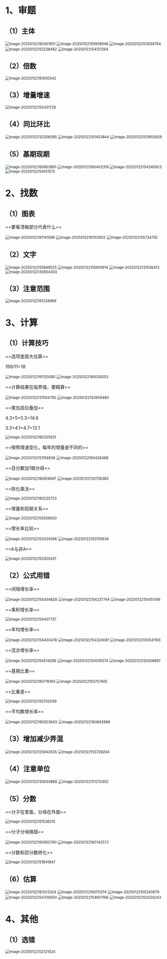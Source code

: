 # 1、审题


## （1）主体

<img src="./assets/image-20250122160451651.png" alt="image-20250122160451651" style="zoom:80%;" />

<img src="./assets/image-20250122155908946.png" alt="image-20250122155908946" style="zoom:80%;" />

<img src="./assets/image-20250122153059764.png" alt="image-20250122153059764" style="zoom:80%;" />

<img src="./assets/image-20250122152238482.png" alt="image-20250122152238482" style="zoom:80%;" />

<img src="./assets/image-20250122154121264.png" alt="image-20250122154121264" style="zoom:80%;" />

## （2）倍数

<img src="./assets/image-20250122161050542.png" alt="image-20250122161050542" style="zoom:80%;" />

## （3）增量增速

<img src="./assets/image-20250122155431726.png" alt="image-20250122155431726" style="zoom:80%;" />

## （4）同比环比

<img src="./assets/image-20250122132306085.png" alt="image-20250122132306085" style="zoom:80%;" />

<img src="./assets/image-20250122151453844.png" alt="image-20250122151453844" style="zoom:80%;" />

<img src="./assets/image-20250122153955929.png" alt="image-20250122153955929" style="zoom:80%;" />

## （5）基期现期

<img src="./assets/image-20250122160603891.png" alt="image-20250122160603891" style="zoom:80%;" />

<img src="./assets/image-20250122160402319.png" alt="image-20250122160402319" style="zoom:80%;" />

<img src="./assets/image-20250122154340923.png" alt="image-20250122154340923" style="zoom:80%;" />

<img src="./assets/image-20250122154101575.png" alt="image-20250122154101575" style="zoom:80%;" />

# 2、找数

## （1）图表

==要看清每部分代表什么==

<img src="./assets/image-20250122161141066.png" alt="image-20250122161141066" style="zoom:80%;" />

<img src="./assets/image-20250122161103912.png" alt="image-20250122161103912" style="zoom:80%;" />

<img src="./assets/image-20250122155734755.png" alt="image-20250122155734755" style="zoom:80%;" />

## （2）文字

<img src="./assets/image-20250122155849525.png" alt="image-20250122155849525" style="zoom:80%;" />

<img src="./assets/image-20250122155810914.png" alt="image-20250122155810914" style="zoom:80%;" />

<img src="./assets/image-20250122131536413.png" alt="image-20250122131536413" style="zoom:80%;" />

<img src="./assets/image-20250122130954303.png" alt="image-20250122130954303" style="zoom:80%;" />

## （3）注意范围

<img src="./assets/image-20250122161234969.png" alt="image-20250122161234969" style="zoom:80%;" />

# 3、计算

## （1）计算技巧

==选项差距大估算==

199/11=18

<img src="./assets/image-20250122161120085.png" alt="image-20250122161120085" style="zoom:80%;" />

<img src="./assets/image-20250122160030553.png" alt="image-20250122160030553" style="zoom:80%;" />

==计算结果在临界值，要精算==

<img src="./assets/image-20250122131054795.png" alt="image-20250122131054795" style="zoom:80%;" />

<img src="./assets/image-20250122153909480.png" alt="image-20250122153909480" style="zoom:80%;" />

==累加高位叠加==

4.3+5+5.3=14.6

3.3+4.1+4.7=12.1

<img src="./assets/image-20250122160325631.png" alt="image-20250122160325631" style="zoom:80%;" />

==按照增速变化，每年的增量是不同的==

<img src="./assets/image-20250122151156658.png" alt="image-20250122151156658" style="zoom:80%;" />

<img src="./assets/image-20250122160426488.png" alt="image-20250122160426488" style="zoom:80%;" />

==百分数加1做分母==

<img src="./assets/image-20250122160814697.png" alt="image-20250122160814697" style="zoom:80%;" />

<img src="./assets/image-20250122130756385.png" alt="image-20250122130756385" style="zoom:80%;" />

==除化乘法==

<img src="./assets/image-20250122160235723.png" alt="image-20250122160235723" style="zoom:80%;" />

==增量和现期关系==



<img src="./assets/image-20250122153556630.png" alt="image-20250122153556630" style="zoom:80%;" />

==增长率比较==

<img src="./assets/image-20250122153334596.png" alt="image-20250122153334596" style="zoom:80%;" />

<img src="./assets/image-20250122153155634.png" alt="image-20250122153155634" style="zoom:80%;" />

==A与非A==

<img src="./assets/image-20250122153305431.png" alt="image-20250122153305431" style="zoom:80%;" />

## （2）公式用错

==间隔增长率==

<img src="./assets/image-20250122154304828.png" alt="image-20250122154304828" style="zoom:80%;" />

<img src="./assets/image-20250122154237744.png" alt="image-20250122154237744" style="zoom:80%;" />

<img src="./assets/image-20250122154151149.png" alt="image-20250122154151149" style="zoom:80%;" />

==乘积增长率==

<img src="./assets/image-20250122154457757.png" alt="image-20250122154457757" style="zoom:80%;" />

==年均增长率==

<img src="./assets/image-20250122154430478.png" alt="image-20250122154430478" style="zoom:80%;" />

<img src="./assets/image-20250122154324061.png" alt="image-20250122154324061" style="zoom:80%;" />

<img src="./assets/image-20250122130541193.png" alt="image-20250122130541193" style="zoom:80%;" />

==混合增长率==

<img src="./assets/image-20250122154514296.png" alt="image-20250122154514296" style="zoom:80%;" />

<img src="./assets/image-20250122154019374.png" alt="image-20250122154019374" style="zoom:80%;" />

<img src="./assets/image-20250122130306661.png" alt="image-20250122130306661" style="zoom:80%;" />

==基期比重==

<img src="./assets/image-20250122160716164.png" alt="image-20250122160716164" style="zoom:80%;" />

<img src="./assets/image-20250122155757405.png" alt="image-20250122155757405" style="zoom:80%;" />

==比重差==

<img src="./assets/image-20250122155702549.png" alt="image-20250122155702549" style="zoom:80%;" />

==平均数增长率==

<img src="./assets/image-20250122160923643.png" alt="image-20250122160923643" style="zoom:80%;" />

<img src="./assets/image-20250122160843986.png" alt="image-20250122160843986" style="zoom:80%;" />

## （3）增加减少弄混

<img src="./assets/image-20250122125942635.png" alt="image-20250122125942635" style="zoom:80%;" />

<img src="./assets/image-20250122153739204.png" alt="image-20250122153739204" style="zoom:80%;" />

## （4）注意单位

<img src="./assets/image-20250122130634888.png" alt="image-20250122130634888" style="zoom:80%;" />

<img src="./assets/image-20250122151213302.png" alt="image-20250122151213302" style="zoom:80%;" />

## （5）分数

==分子在里面，分母在外面==

<img src="./assets/image-20250122151538315.png" alt="image-20250122151538315" style="zoom:80%;" />

==分子分母搞错==

<img src="./assets/image-20250122160955790.png" alt="image-20250122160955790" style="zoom:80%;" />

<img src="./assets/image-20250122160142572.png" alt="image-20250122160142572" style="zoom:80%;" />

==分数和百分数转化==

<img src="./assets/image-20250122151841847.png" alt="image-20250122151841847" style="zoom:80%;" />

## （6）估算

<img src="./assets/image-20250122161203324.png" alt="image-20250122161203324" style="zoom:80%;" />

<img src="./assets/image-20250122160111374.png" alt="image-20250122160111374" style="zoom:80%;" />

<img src="./assets/image-20250122155340679.png" alt="image-20250122155340679" style="zoom:80%;" />

<img src="./assets/image-20250122154700054.png" alt="image-20250122154700054" style="zoom:80%;" />

<img src="./assets/image-20250122154601168.png" alt="image-20250122154601168" style="zoom:80%;" />

<img src="./assets/image-20250122152020243.png" alt="image-20250122152020243" style="zoom:80%;" />

# 4、其他

## （1）选错

<img src="./assets/image-20250122152121024.png" alt="image-20250122152121024" style="zoom:80%;" />









